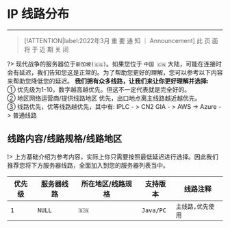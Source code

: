 # IP 线路分布 <i class="fas fa-server"></i> 
---
> [!ATTENTION|label:2022年3月 重 要 通 知  ｜ Announcement]
> 此 页 面 将 于 近 期 关 闭

?> 现代战争的服务器位于`新加坡(🇸🇬)`。如果您位于 `中国 🇨🇳` 大陆，可能在连接时会有延迟，我们告知您这是正常的。为了帮助您更好的理解，您可以参考以下内容来帮助您降低您的延迟。
**我们拥有众多线路，让我们来让你更好理解并选择:**   
➀ <i class="fas fa-cookie-bite"></i> 优先级为1-10，数字越高越优先。但这不一定代表就是完全好的。  
➁ <i class="fas fa-chart-area"></i> 地区网络运营商/提供线路地区 优先，出口地点离主线路越近越优先。  
➂ <i class="fas fa-bezier-curve"></i> 线路优先，优等线路越优先，其中有: IPLC - > CN2 GIA - > AWS -> Azure -> 普通线路  



## <i class="fas fa-project-diagram"></i> 线路内容/线路规格/线路地区  

!> 上方基础介绍为参考内容，实际上你只需要按照最低延迟进行选择。因此我们推荐您将下方服务器线路，全面加入到您的服务器列表当中。

| <i class="fas fa-cookie-bite"></i> 优先级 | <i class="fas fa-server"></i> 服务器线路 | <i class="fas fa-location-arrow"></i> 所在地区/线路规格 | <i class="fas fa-project-diagram"></i> 支持版本 | <i class="far fa-sticky-note"></i> 线路注释 |
|---|---|---|---|---|
|`1`|`NULL`|`🇸🇬`|`Java/PC`|`主线路,优先使用`|
